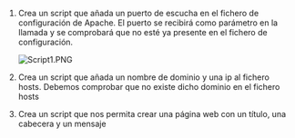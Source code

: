1. Crea un script que añada un puerto de escucha en el fichero de configuración de Apache. El puerto se recibirá como parámetro en la llamada y se comprobará que no esté ya presente en el fichero de configuración.

   ![Script1.PNG](Script1.PNG)

3. Crea un script que añada un nombre de dominio y una ip al fichero hosts. Debemos comprobar que no existe dicho dominio en el fichero hosts

4. Crea un script que nos permita crear una página web con un título, una cabecera y un mensaje
